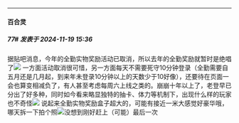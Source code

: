 ﻿
*****

####  百合灵  
##### 77#       发表于 2024-11-19 15:36

据贴吧消息，今年的全勤实物奖励活动已取消，所以去年的全勤奖励就暂时是绝唱了<img src="https://static.saraba1st.com/image/smiley/face2017/014.png" referrerpolicy="no-referrer">
一方面活动取消很可惜，另一方面每天不需要死守10分钟登录（全勤需要自五月还是几月起，到来年未登录10分钟以上的天数少于10好像），还要待在页面一会也算变相减负了，有人甚至考虑每周六上线之类的。崩崩十年以上了，老登早已分出了好多种，同时如今看来略显独特的抽卡、体力等机制下，出现什么样的玩家也不奇怪<img src="https://static.saraba1st.com/image/smiley/face2017/067.png" referrerpolicy="no-referrer">
说起来全勤实物奖励盒子超大的，可能有接近一米大感觉好豪华哦，哪天拆一下拍个照<img src="https://static.saraba1st.com/image/smiley/face2017/067.png" referrerpolicy="no-referrer">没想到刚好赶上（可能）最后一次

